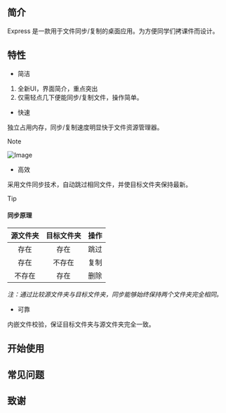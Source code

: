 ## 简介
 
Express 是一款用于文件同步/复制的桌面应用。为方便同学们拷课件而设计。
 
## 特性
 
- 简洁

1. 全新UI，界面简介，重点突出
2. 仅需轻点几下便能同步/复制文件，操作简单。

- 快速

独立占用内存，同步/复制速度明显快于文件资源管理器。
 
> [!NOTE]
> ![Image](https://github.com/user-attachments/assets/c55336f8-1c7e-4f70-a611-33e4b653606d)

- 高效

采用文件同步技术，自动跳过相同文件，并使目标文件夹保持最新。
 
> [!TIP]
> #### 同步原理
>
> |源文件夹|目标文件夹|操作|
> |:-:|:-:|:-:|
> |存在|存在|跳过|
> |存在|不存在|复制|
> |不存在|存在|删除|
>
> *注：通过比较源文件夹与目标文件夹，同步能够始终保持两个文件夹完全相同。*

- 可靠

内嵌文件校验，保证目标文件夹与源文件夹完全一致。
 
## 开始使用

## 常见问题

## 致谢

<!--
> [!NOTE]
> Useful information that users should know, even when skimming content.

> [!TIP]
> Helpful advice for doing things better or more easily.

> [!IMPORTANT]
> Key information users need to know to achieve their goal.

> [!WARNING]
> Urgent info that needs immediate user attention to avoid problems.

> [!CAUTION]
> Advises about risks or negative outcomes of certain actions.
-->